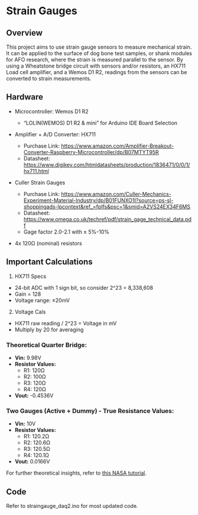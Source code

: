 # Strain Gauges

## Overview
This project aims to use strain gauge sensors to measure mechanical strain. It can be applied to the surface of dog bone test samples, or shank modules for AFO research, where the strain is measured parallel to the sensor. By using a Wheatstone bridge circuit with sensors and/or resistors, an HX711 Load cell amplifier, and a Wemos D1 R2, readings from the sensors can be converted to strain measurements. 

## Hardware
- Microcontroller: Wemos D1 R2
  - “LOLIN(WEMOS) D1 R2 & mini” for Arduino IDE Board Selection

- Amplifier + A/D Converter: HX711
  - Purchase Link: https://www.amazon.com/Amplifier-Breakout-Converter-Raspberry-Microcontroller/dp/B07MTYT95R 
  - Datasheet: https://www.digikey.com/htmldatasheets/production/1836471/0/0/1/hx711.html

- Culler Strain Gauges
  - Purchase Link: https://www.amazon.com/Culler-Mechanics-Experiment-Material-Industry/dp/B01FUNXO1I?source=ps-sl-shoppingads-lpcontext&ref_=fplfs&psc=1&smid=A2VS24EX34F6MS
  - Datasheet: https://www.omega.co.uk/techref/pdf/strain_gage_technical_data.pdf
  - Gage factor 2.0-2.1 with ± 5%-10%

- 4x 120Ω (nominal) resistors

## Important Calculations
1. HX711 Specs
  - 24-bit ADC with 1 sign bit, so consider 2^23 = 8,338,608
  - Gain = 128
  - Voltage range: ±20mV
2. Voltage Cals
  - HX711 raw reading / 2^23 = Voltage in mV
  - Multiply by 20 for averaging

### Theoretical Quarter Bridge:
- **Vin:** 9.98V
- **Resistor Values:**
  - R1: 120Ω
  - R2: 100Ω
  - R3: 120Ω
  - R4: 120Ω
- **Vout:** -0.4536V
 
### Two Gauges (Active + Dummy) - True Resistance Values:
- **Vin:** 10V
- **Resistor Values:**
  - R1: 120.2Ω
  - R2: 120.6Ω
  - R3: 120.5Ω
  - R4: 120.1Ω
- **Vout:** 0.0166V

For further theoretical insights, refer to [this NASA tutorial](https://www.grc.nasa.gov/www/k-12/airplane/tunwheat.html).

## Code

Refer to straingauge_daq2.ino for most updated code.



